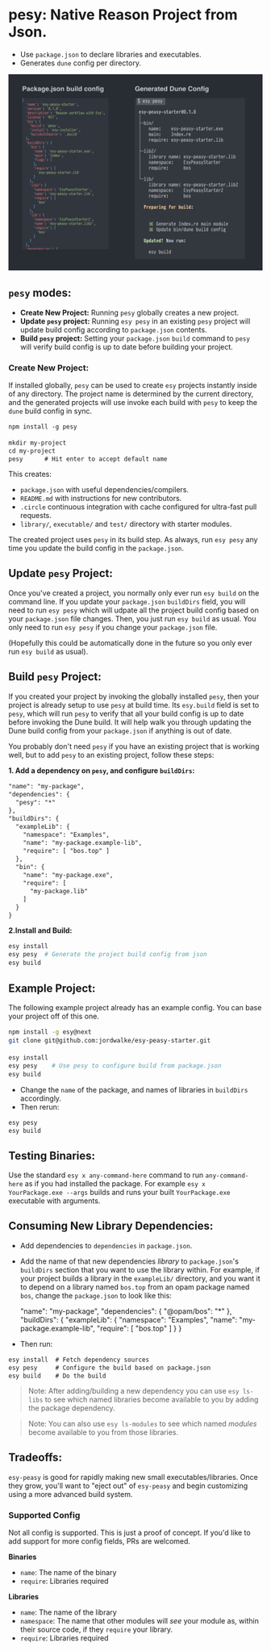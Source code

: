 # pesy: Native Reason Project from Json.

- Use `package.json` to declare libraries and executables.
- Generates `dune` config per directory.


![screenshot](./images/screenshot.png "Demo")

## `pesy` modes:

- **Create New Project:** Running `pesy` globally creates a new project.
- **Update `pesy` project:** Running `esy pesy` in an existing `pesy` project
  will update build config according to `package.json` contents.
- **Build `pesy` project:** Setting your `package.json` `build` command to
  `pesy` will verify build config is up to date before building your project.

### Create New Project:

If installed globally, `pesy` can be used to create `esy` projects instantly
inside of any directory. The project name is determined by the current
directory, and the generated projects will use invoke each build with `pesy` to
keep the `dune` build config in sync.

```
npm install -g pesy

mkdir my-project
cd my-project
pesy      # Hit enter to accept default name
```

This creates:

- `package.json` with useful dependencies/compilers.
- `README.md` with instructions for new contributors.
- `.circle` continuous integration with cache configured for ultra-fast pull
  requests.
- `library/`, `executable/` and `test/` directory with starter modules.

The created project uses `pesy` in its build step. As always, run `esy pesy`
any time you update the build config in the `package.json`.

## Update `pesy` Project:

Once you've created a project, you normally only ever run `esy build` on the
command line. If you update your `package.json` `buildDirs` field, you will
need to run `esy pesy` which will udpate all the project build config based on
your `package.json` file changes. Then, you just run `esy build` as usual. You
only need to run `esy pesy` if you change your `package.json` file.

(Hopefully this could be automatically done in the future so you only ever run
`esy build` as usual).


## Build `pesy` Project:

If you created your project by invoking the globally installed `pesy`, then
your project is already setup to use `pesy` at build time. Its `esy.build`
field is set to `pesy`, which will run `pesy` to verify that all your build
config is up to date before invoking the Dune build. It will help walk you
through updating the Dune build config from your `package.json` if anything is
out of date.

You probably don't need `pesy` if you have an existing project that is working
well, but to add `pesy` to an existing project, follow these steps:

**1. Add a dependency on `pesy`, and configure `buildDirs`:**

    "name": "my-package",
    "dependencies": {
      "pesy": "*"
    },
    "buildDirs": {
      "exampleLib": {
        "namespace": "Examples",
        "name": "my-package.example-lib",
        "require": [ "bos.top" ]
      },
      "bin": {
        "name": "my-package.exe",
        "require": [
          "my-package.lib"
        ]
      }
    }

**2.Install and Build:**

```sh
esy install
esy pesy  # Generate the project build config from json
esy build
```

## Example Project:

The following example project already has an example config. You can base your
project off of this one.

```sh
npm install -g esy@next
git clone git@github.com:jordwalke/esy-peasy-starter.git

esy install
esy pesy    # Use pesy to configure build from package.json
esy build

```

- Change the `name` of the package, and names of libraries in `buildDirs`
  accordingly.
- Then rerun:

```
esy pesy
esy build
```

## Testing Binaries:

Use the standard `esy x any-command-here` command to run `any-command-here` as
if you had installed the package. For example `esy x YourPackage.exe --args`
builds and runs your built `YourPackage.exe` executable with arguments.


## Consuming New Library Dependencies:

- Add dependencies to `dependencies` in `package.json`.
- Add the name of that new dependencies *library*  to `package.json`'s
  `buildDirs` section that you want to use the library within. For example, if
  your project builds a library in the `exampleLib/` directory, and you want it
  to depend on a library named `bos.top` from an opam package named `bos`,
  change the `package.json` to look like this:
   
    "name": "my-package",
    "dependencies": {
      "@opam/bos": "*"
    },
    "buildDirs": {
      "exampleLib": {
        "namespace": "Examples",
        "name": "my-package.example-lib",
        "require": [ "bos.top" ]
      }
    }

- Then run:
```
esy install  # Fetch dependency sources
esy pesy     # Configure the build based on package.json
esy build    # Do the build
```
 
> Note: After adding/building a new dependency you can use `esy ls-libs` to see
> which named libraries become available to you by adding the package
> dependency.

> Note: You can also use `esy ls-modules` to see which named _modules_ become
> available to you from those libraries.


## Tradeoffs:
`esy-peasy` is good for rapidly making new small executables/libraries. Once they
grow, you'll want to "eject out" of `esy-peasy` and begin customizing using a more
advanced build system.


### Supported Config
Not all config is supported. This is just a proof of concept. If you'd like to
add support for more config fields, PRs are welcomed.

**Binaries**
- `name`: The name of the binary
- `require`: Libraries required

**Libraries**
- `name`: The name of the library
- `namespace`: The name that other modules will _see_ your module as, within
  their source code, if they `require` your library.
- `require`: Libraries required
